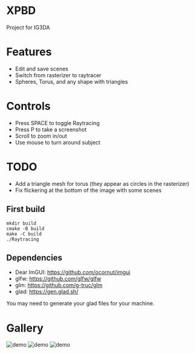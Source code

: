 # XPBD

Project for IG3DA

# Features
- Edit and save scenes
- Switch from rasterizer to raytracer
- Spheres, Torus, and any shape with triangles

# Controls
- Press SPACE to toggle Raytracing
- Press P to take a screenshot
- Scroll to zoom in/out
- Use mouse to turn around subject

# TODO
- Add a triangle mesh for torus (they appear as circles in the rasterizer)
- Fix flickering at the bottom of the image with some scenes

## First build

```
mkdir build
cmake -B build
make -C build
./Raytracing
```

## Dependencies

- Dear ImGUI: https://github.com/ocornut/imgui
- glfw: https://github.com/glfw/glfw
- glm: https://github.com/g-truc/glm
- glad: https://gen.glad.sh/

You may need to generate your glad files for your machine.

# Gallery
![demo](<data/output/JO boite reflet.png>)
![demo](<data/output/JO full reflets.png>)
![demo](<data/output/balls.png>)

